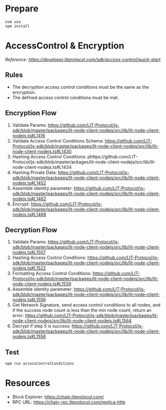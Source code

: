 # Prepare
```shell
nvm use
npm install 
```

# AccessControl & Encryption

*Reference: https://developer.litprotocol.com/sdk/access-control/quick-start*

## Rules

- The decryption access control conditions must be the same as the encryption.
- The defined access control conditions must be met.

## Encryption Flow

1. Validate Params: https://github.com/LIT-Protocol/js-sdk/blob/master/packages/lit-node-client-nodejs/src/lib/lit-node-client-nodejs.ts#L1416
2. Validate Access Control Conditions Schema: https://github.com/LIT-Protocol/js-sdk/blob/master/packages/lit-node-client-nodejs/src/lib/lit-node-client-nodejs.ts#L1430
3. Hashing Access Control Conditions: phttps://github.com/LIT-Protocol/js-sdk/blob/master/ackages/lit-node-client-nodejs/src/lib/lit-node-client-nodejs.ts#L1434
4. Hashing Private Data: https://github.com/LIT-Protocol/js-sdk/blob/master/packages/lit-node-client-nodejs/src/lib/lit-node-client-nodejs.ts#L1452
5. Assemble identity parameter: https://github.com/LIT-Protocol/js-sdk/blob/master/packages/lit-node-client-nodejs/src/lib/lit-node-client-nodejs.ts#L1462
6. Encrypt: https://github.com/LIT-Protocol/js-sdk/blob/master/packages/lit-node-client-nodejs/src/lib/lit-node-client-nodejs.ts#L1468

## Decryption Flow

1. Validate Params: https://github.com/LIT-Protocol/js-sdk/blob/master/packages/lit-node-client-nodejs/src/lib/lit-node-client-nodejs.ts#L1507
2. Hashing Access Control Conditions: https://github.com/LIT-Protocol/js-sdk/blob/master/packages/lit-node-client-nodejs/src/lib/lit-node-client-nodejs.ts#L1522
3. Formatting Access Control Conditions: https://github.com/LIT-Protocol/js-sdk/blob/master/packages/lit-node-client-nodejs/src/lib/lit-node-client-nodejs.ts#L1539
4. Assemble identity parameter: https://github.com/LIT-Protocol/js-sdk/blob/master/packages/lit-node-client-nodejs/src/lib/lit-node-client-nodejs.ts#L1556
5. Get Network Signature, send access control conditions to all nodes, and if the success node count is less than the min node count, return an error: https://github.com/LIT-Protocol/js-sdk/blob/master/packages/lit-node-client-nodejs/src/lib/lit-node-client-nodejs.ts#L1564
6. Decrypt if step 5 is success: https://github.com/LIT-Protocol/js-sdk/blob/master/packages/lit-node-client-nodejs/src/lib/lit-node-client-nodejs.ts#L1556

## Test

```shell
npm run accessControlConditions 
```

# Resources

- Block Explorer: https://chain.litprotocol.com/
- RPC URL: https://chain-rpc.litprotocol.com/replica-http
